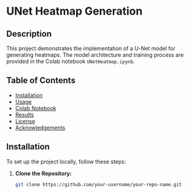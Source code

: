 # UNet Heatmap Generation

## Description
This project demonstrates the implementation of a U-Net model for generating heatmaps. The model architecture and training process are provided in the Colab notebook `UNetHeatmap.ipynb`.

## Table of Contents
- [Installation](#installation)
- [Usage](#usage)
- [Colab Notebook](#colab-notebook)
- [Results](#results)
- [License](#license)
- [Acknowledgements](#acknowledgements)

## Installation
To set up the project locally, follow these steps:

1. **Clone the Repository:**
   ```bash
   git clone https://github.com/your-username/your-repo-name.git
